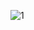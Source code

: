 ![1](https://user-images.githubusercontent.com/105565683/200926986-55855a34-b4d7-45d9-863e-bfdf1b7ef91c.jpg)
